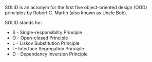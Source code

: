 SOLID is an acronym for the first five object-oriented design (OOD) principles by Robert C. Martin (also known as Uncle Bob).

SOLID stands for:

- S - Single-responsiblity Principle
- O - Open-closed Principle
- L - Liskov Substitution Principle
- I - Interface Segregation Principle
- D - Dependency Inversion Principle